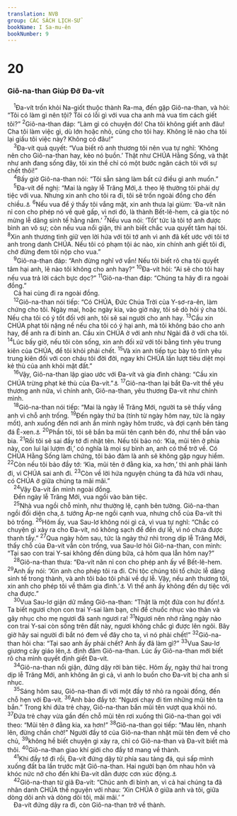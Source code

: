 ```yaml
---
translation: NVB
group: CÁC SÁCH LỊCH-SỬ
bookName: I Sa-mu-ên 
bookNumber: 9
---
```


<div class="title"><h1>20</h1><h3>Giô-na-than Giúp Đỡ Đa-vít </h3></div>
<span class="verse 1sa_20_1"> <sup>1</sup>Đa-vít trốn khỏi Na-giốt thuộc thành Ra-ma, đến gặp Giô-na-than, và hỏi: “Tôi có làm gì nên tội? Tôi có lỗi gì với vua cha anh mà vua tìm cách giết tôi?” </span>
<span class="verse 1sa_20_2"><sup>2</sup>Giô-na-than đáp: “Làm gì có chuyện đó! Cha tôi không giết anh đâu! Cha tôi làm việc gì, dù lớn hoặc nhỏ, cũng cho tôi hay. Không lẽ nào cha tôi lại giấu tôi việc này? Không có đâu!” <br/></span>
<span class="verse 1sa_20_3"> <sup>3</sup>Đa-vít quả quyết: “Vua biết rõ anh thương tôi nên vua tự nghĩ: ‘Không nên cho Giô-na-than hay, kẻo nó buồn.’ Thật như CHÚA Hằng Sống, và thật như anh đang sống đây, tôi xin thề chỉ có một bước ngăn cách tôi với sự chết thôi!” <br/></span>
<span class="verse 1sa_20_4"> <sup>4</sup>Bấy giờ Giô-na-than nói: “Tôi sẵn sàng làm bất cứ điều gì anh muốn.” <br/></span>
<span class="verse 1sa_20_5"> <sup>5</sup>Đa-vít đề nghị: “Mai là ngày lễ Trăng Mới,<a data-toggle="tooltip" data-placement="bottom" title="Ctd: ngày đầu tháng">⚓</a> theo lệ thường tôi phải dự tiệc với vua. Nhưng xin anh cho tôi ra đi, tôi sẽ trốn ngoài đồng cho đến chiều.<a data-toggle="tooltip" data-placement="bottom" title="Nt: chiều ngày kia">⚓</a></span>
<span class="verse 1sa_20_6"><sup>6</sup>Nếu vua để ý thấy tôi vắng mặt, xin anh thưa lại giùm: ‘Đa-vít năn nỉ con cho phép nó về quê gấp, vì nơi đó, là thành Bết-lê-hem, cả gia tộc nó mừng lễ dâng sinh tế hằng năm.’ </span>
<span class="verse 1sa_20_7"><sup>7</sup>Nếu vua nói: ‘Tốt’ tức là tôi tớ anh được bình an vô sự; còn nếu vua nổi giận, thì anh biết chắc vua quyết tâm hại tôi. </span>
<span class="verse 1sa_20_8"><sup>8</sup>Xin anh thương tình giữ vẹn lời hứa với tôi tớ anh vì anh đã kết ước với tôi tớ anh trong danh CHÚA. Nếu tôi có phạm tội ác nào, xin chính anh giết tôi đi, chớ đừng đem tôi nộp cho vua.” <br/></span>
<span class="verse 1sa_20_9"> <sup>9</sup>Giô-na-than đáp: “Anh đừng nghĩ vớ vẩn! Nếu tôi biết rõ cha tôi quyết tâm hại anh, lẽ nào tôi không cho anh hay?” </span>
<span class="verse 1sa_20_10"><sup>10</sup>Đa-vít hỏi: “Ai sẽ cho tôi hay nếu vua trả lời cách bực dọc?” </span>
<span class="verse 1sa_20_11"><sup>11</sup>Giô-na-than đáp: “Chúng ta hãy đi ra ngoài đồng.” <br/> Cả hai cùng đi ra ngoài đồng. <br/></span>
<span class="verse 1sa_20_12"> <sup>12</sup>Giô-na-than nói tiếp: “Có CHÚA, Đức Chúa Trời của Y-sơ-ra-ên, làm chứng cho tôi. Ngày mai, hoặc ngày kia, vào giờ này, tôi sẽ dò hỏi ý cha tôi. Nếu cha tôi có ý tốt đối với anh, tôi sẽ sai người cho anh hay. </span>
<span class="verse 1sa_20_13"><sup>13</sup>Cầu xin CHÚA phạt tôi nặng nề nếu cha tôi có ý hại anh, mà tôi không báo cho anh hay, để anh ra đi bình an. Cầu xin CHÚA ở với anh như Ngài đã ở với cha tôi. </span>
<span class="verse 1sa_20_14"><sup>14</sup>Lúc bấy giờ, nếu tôi còn sống, xin anh đối xử với tôi bằng tình yêu trung kiên của CHÚA, để tôi khỏi phải chết. </span>
<span class="verse 1sa_20_15"><sup>15</sup>Và xin anh tiếp tục bày tỏ tình yêu trung kiên đối với con cháu tôi đời đời, ngay khi CHÚA lần lượt tiêu diệt mọi kẻ thù của anh khỏi mặt đất.” <br/></span>
<span class="verse 1sa_20_16"> <sup>16</sup>Vậy, Giô-na-than lập giao ước với Đa-vít và gia đình chàng: “Cầu xin CHÚA trừng phạt kẻ thù của Đa-vít.”<a data-toggle="tooltip" data-placement="bottom" title="Có nghĩa là: ‘Con cháu Đa-vít.’">⚓</a></span>
<span class="verse 1sa_20_17"><sup>17</sup>Giô-na-than lại bắt Đa-vít thề yêu thương anh nữa, vì chính anh, Giô-na-than, yêu thương Đa-vít như chính mình. <br/></span>
<span class="verse 1sa_20_18"> <sup>18</sup>Giô-na-than nói tiếp: “Mai là ngày lễ Trăng Mới, người ta sẽ thấy vắng anh vì chỗ anh trống. </span>
<span class="verse 1sa_20_19"><sup>19</sup>Đến ngày thứ ba (tính từ ngày hôm nay, tức là ngày mốt), anh xuống đến nơi anh ẩn mình ngày hôm trước, và đợi cạnh bên tảng đá Ê-xen.<a data-toggle="tooltip" data-placement="bottom" title="Có nghĩa là ‘ra đi.’">⚓</a></span>
<span class="verse 1sa_20_20"><sup>20</sup>Phần tôi, tôi sẽ bắn ba mũi tên cạnh bên đó, như thể bắn vào bia. </span>
<span class="verse 1sa_20_21"><sup>21</sup>Rồi tôi sẽ sai đầy tớ đi nhặt tên. Nếu tôi bảo nó: ‘Kìa, mũi tên ở phía này, con lui lại lượm đi,’ có nghĩa là mọi sự bình an, anh có thể trở về. Có CHÚA Hằng Sống làm chứng, tôi bảo đảm là anh sẽ không gặp nguy hiểm. </span>
<span class="verse 1sa_20_22"><sup>22</sup>Còn nếu tôi bảo đầy tớ: ‘Kìa, mũi tên ở đằng kia, xa hơn,’ thì anh phải lánh đi, vì CHÚA sai anh đi. </span>
<span class="verse 1sa_20_23"><sup>23</sup>Còn về lời hứa nguyện chúng ta đã hứa với nhau, có CHÚA ở giữa chúng ta mãi mãi.” <br/></span>
<span class="verse 1sa_20_24"> <sup>24</sup>Vậy Đa-vít ẩn mình ngoài đồng. <br/> Đến ngày lễ Trăng Mới, vua ngồi vào bàn tiệc. <br/></span>
<span class="verse 1sa_20_25"> <sup>25</sup>Nhà vua ngồi chỗ mình, như thường lệ, cạnh bên tường. Giô-na-than ngồi đối diện cha,<a data-toggle="tooltip" data-placement="bottom" title="Dịch theo LXX; nt: đứng dậy">⚓</a> tướng Áp-ne ngồi cạnh vua, nhưng chổ của Đa-vít thì bỏ trống. </span>
<span class="verse 1sa_20_26"><sup>26</sup>Hôm ấy, vua Sau-lơ không nói gì cả, vì vua tự nghĩ: “Chắc có chuyện gì xảy ra cho Đa-vít, nó không sạch để đến dự lễ, vì nó chưa được thanh tẩy.” </span>
<span class="verse 1sa_20_27"><sup>27</sup>Qua ngày hôm sau, tức là ngày thứ nhì trong dịp lễ Trăng Mới, thấy chỗ của Đa-vít vẫn còn trống, vua Sau-lơ hỏi Giô-na-than, con mình: “Tại sao con trai Y-sai không đến dùng bữa, cả hôm qua lẫn hôm nay?” <br/></span>
<span class="verse 1sa_20_28"> <sup>28</sup>Giô-na-than thưa: “Đa-vít năn nỉ con cho phép anh ấy về Bết-lê-hem. </span>
<span class="verse 1sa_20_29"><sup>29</sup>Anh ấy nói: ‘Xin anh cho phép tôi ra đi. Chi tộc chúng tôi tổ chức lễ dâng sinh tế trong thành, và anh tôi bảo tôi phải về dự lễ. Vậy, nếu anh thương tôi, xin anh cho phép tôi về thăm gia đình.’<a data-toggle="tooltip" data-placement="bottom" title="Nt: các anh tôi">⚓</a> Vì thế anh ấy không đến dự tiệc với cha được.” <br/></span>
<span class="verse 1sa_20_30"> <sup>30</sup>Vua Sau-lơ giận dữ mắng Giô-na-than: “Thật là một đứa con hư đốn!<a data-toggle="tooltip" data-placement="bottom" title="Nt: con trai của đàn bà hư thân mất nết">⚓</a> Ta biết ngươi chọn con trai Y-sai làm bạn, chỉ để chuốc nhục vào thân và gây nhục cho mẹ ngươi đã sanh ngươi ra! </span>
<span class="verse 1sa_20_31"><sup>31</sup>Ngươi nên nhớ rằng ngày nào con trai Y-sai còn sống trên đất này, ngươi không chắc gì được lên ngôi. Bây giờ hãy sai người đi bắt nó đem về đây cho ta, vì nó phải chết!” </span>
<span class="verse 1sa_20_32"><sup>32</sup>Giô-na-than hỏi cha: “Tại sao anh ấy phải chết? Anh ấy đã làm gì?” </span>
<span class="verse 1sa_20_33"><sup>33</sup>Vua Sau-lơ giương cây giáo lên,<a data-toggle="tooltip" data-placement="bottom" title="Dịch theo LXX; nt: phóng cây giáo">⚓</a> định đâm Giô-na-than. Lúc ấy Giô-na-than mới biết rõ cha mình quyết định giết Đa-vít. <br/></span>
<span class="verse 1sa_20_34"> <sup>34</sup>Giô-na-than nổi giận, đứng dậy rời bàn tiệc. Hôm ấy, ngày thứ hai trong dịp lễ Trăng Mới, anh không ăn gì cả, vì anh lo buồn cho Đa-vít bị cha anh sỉ nhục. <br/></span>
<span class="verse 1sa_20_35"> <sup>35</sup>Sáng hôm sau, Giô-na-than đi với một đầy tớ nhỏ ra ngoài đồng, đến chỗ hẹn với Đa-vít. </span>
<span class="verse 1sa_20_36"><sup>36</sup>Anh bảo đầy tớ: “Ngươi chạy đi tìm những mũi tên ta bắn.” Trong khi đứa trẻ chạy, Giô-na-than bắn mũi tên vượt qua khỏi nó. </span>
<span class="verse 1sa_20_37"><sup>37</sup>Đứa trẻ chạy vừa gần đến chỗ mũi tên rơi xuống thì Giô-na-than gọi với theo: “Mũi tên ở đằng kia, xa hơn!” </span>
<span class="verse 1sa_20_38"><sup>38</sup>Giô-na-than gọi tiếp: “Mau lên, nhanh lên, đừng chần chờ!” Người đầy tớ của Giô-na-than nhặt mũi tên đem về cho chủ, </span>
<span class="verse 1sa_20_39"><sup>39</sup>không hề biết chuyện gì xảy ra, chỉ có Giô-na-than và Đa-vít biết mà thôi. </span>
<span class="verse 1sa_20_40"><sup>40</sup>Giô-na-than giao khí giới cho đầy tớ mang về thành. <br/></span>
<span class="verse 1sa_20_41"> <sup>41</sup>Khi đầy tớ đi rồi, Đa-vít đứng dậy từ phía sau tảng đá, quì sấp mình xuống đất ba lần trước mặt Giô-na-than. Hai người bạn ôm nhau hôn và khóc nức nở cho đến khi Đa-vít dằn được cơn xúc động.<a data-toggle="tooltip" data-placement="bottom" title="Nt: tối nghĩa">⚓</a><br/></span>
<span class="verse 1sa_20_42"> <sup>42</sup>Giô-na-than từ giã Đa-vít: “Chúc anh đi bình an, vì cả hai chúng ta đã nhân danh CHÚA thề nguyện với nhau: ‘Xin CHÚA ở giữa anh và tôi, giữa dòng dõi anh và dòng dõi tôi, mãi mãi.’ ” <br/> Đa-vít đứng dậy ra đi, còn Giô-na-than trở về thành. <br/></span>
